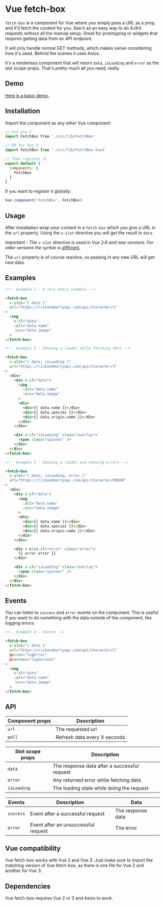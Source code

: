 # Vue fetch-box

`fetch-box` is a component for Vue where you simply pass a URL as a prop, and it'll fetch the content for you.
See it as an easy way to do AJAX requests without all the manual setup. Great for prototyping or widgets that
requires getting data from an API endpoint.

It will only handle normal GET methods, which makes sense considering how it's used.
Behind the scenes it uses Axios.

It's a renderless component that will return `data`, `isLoading` and `error` as the slot scope props.
That's pretty much all you need, really.

## Demo

[Here is a basic demo.](https://nerderer.github.io/vue-fetch-box)


## Installation

Import the component as any other Vue component:

```js
// For Vue 2
import FetchBox from './src/lib/FetchBox'

// OR for Vue 3
import FetchBox from './src/lib/FetchBox-Vue3'

// Then register it
export default {
  components: {
    FetchBox
  }
}
```

If you want to register it globally:

```js
Vue.component('FetchBox', FetchBox)
```

## Usage

After installation wrap your content in a `fetch-box` which you give a URL in the `url` property.
Using the `v-slot` directive you will get the result in `data`.

_Important - The `v-slot` directive is used in Vue 2.6 and new versions.
For older versions the syntax is [different.](https://vuejs.org/v2/guide/components-slots.html)_

The `url` property is of course reactive, so passing in any new URL will get new data.


## Examples

```html
<!-- Example 1 - A very basic example -->

<fetch-box
  v-slot="{ data }"
  url="https://rickandmortyapi.com/api/character/1"
>
  <img
    v-if="data"
    :alt="data.name"
    :src="data.image"
  >
</fetch-box>
```

```html
<!-- Example 2 - Showing a loader while fetching data -->

<fetch-box
  v-slot="{ data, isLoading }"
  url="https://rickandmortyapi.com/api/character/1"
>
  <div>
    <div v-if="data">
      <img
        :alt="data.name"
        :src="data.image"
      >
      <div>
        <div>{{ data.name }}</div>
        <div>{{ data.species }}</div>
        <div>{{ data.origin.name }}</div>
      </div>
    </div>

    <div v-if="isLoading" class="overlay">
      <span class="spinner" />
    </div>
  </div>
</fetch-box>
```

```html
<!-- Example 3 - Showing a loader and showing errors -->

<fetch-box
  v-slot="{ data, isLoading, error }"
  url="https://rickandmortyapi.com/api/character/ERROR"
>
  <div>
    <div v-if="data">
      <img
        :alt="data.name"
        :src="data.image"
      >
      <div>
        <div>{{ data.name }}</div>
        <div>{{ data.species }}</div>
        <div>{{ data.origin.name }}</div>
      </div>
    </div>

    <div v-else-if="error" class="error">
      {{ error.error }}
    </div>

    <div v-if="isLoading" class="overlay">
      <span class="spinner" />
    </div>
  </div>
</fetch-box>
```

## Events

You can listen to `success` and `error` events on the component.
This is useful if you want to do something with the data outside of the component, like logging errors.

```html
<!-- Example 4 - Events -->

<fetch-box
  v-slot="{ data }"
  url="https://rickandmortyapi.com/api/character/1"
  @error="logError"
  @success="logSuccess"
>
  <img
    v-if="data"
    :alt="data.name"
    :src="data.image"
  >
</fetch-box>
```

## API

| Component props  | Description       |
| ---------------- | ----------------- |
| `url`            | The requested url |
| `poll`           | Refresh data every X seconds |

| Slot scope props | Description                                  |
| ---------------- |----------------------------------------------|
| `data`           | The response data after a successful request |
| `error`          | Any returned error while fetching data       |
| `isLoading`      | The loading state while doing the request    |

| Events           | Description                         | Data              |
| ---------------- | ----------------------------------- | ----------------- |
| `success`        | Event after a successful request    | The response data |
| `error`          | Event after an unsuccessful request | The error         |


## Vue compatibility

Vue fetch-box works with Vue 2 and Vue 3. Just make sure to import the matching version of Vue fetch-box, 
as there is one file for Vue 2 and another for Vue 3.

## Dependencies

Vue fetch-box requires Vue 2 or 3 and Axios to work.
